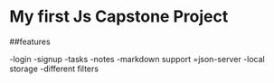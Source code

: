 # My first Js Capstone Project

##features

-login
-signup
-tasks
-notes
-markdown support
=json-server
-local storage
-different filters